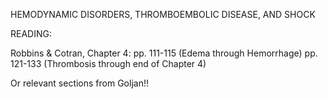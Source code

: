 HEMODYNAMIC DISORDERS, THROMBOEMBOLIC DISEASE, AND SHOCK

READING: 

Robbins & Cotran, Chapter 4: pp. 111-115 (Edema through Hemorrhage) pp. 121-133 (Thrombosis through end of Chapter 4)

Or relevant sections from Goljan!!

